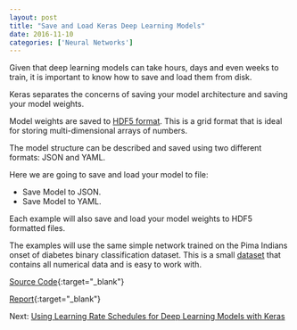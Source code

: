 ```yaml
---
layout: post
title: "Save and Load Keras Deep Learning Models"
date: 2016-11-10
categories: ['Neural Networks']
---
```


Given that deep learning models can take hours, days and even weeks to train, it is important to know how to save and load them from disk.

Keras separates the concerns of saving your model architecture and saving your model weights.

Model weights are saved to [HDF5 format](http://www.h5py.org/). This is a grid format that is ideal for storing multi-dimensional arrays of numbers.

The model structure can be described and saved using two different formats: JSON and YAML.

Here we are going to save and load your model to file:

- Save Model to JSON.
- Save Model to YAML.

Each example will also save and load your model weights to HDF5 formatted files.

The examples will use the same simple network trained on the Pima Indians onset of diabetes binary classification dataset. This is a small [dataset](http://archive.ics.uci.edu/ml/machine-learning-databases/pima-indians-diabetes/pima-indians-diabetes.data) that contains all numerical data and is easy to work with.

[Source Code](https://github.com/srikanthpagadala/neural-network-projects/tree/master/Save%20and%20Load%20Keras%20Deep%20Learning%20Models){:target="_blank"}

[Report](http://htmlpreview.github.io/?https://github.com/srikanthpagadala/neural-network-projects/blob/master/Save%20and%20Load%20Keras%20Deep%20Learning%20Models/report.html){:target="_blank"}

Next: [Using Learning Rate Schedules for Deep Learning Models with Keras](/notes/2016/11/11/using-learning-rate-schedules-for-deep-learning-models-with-keras)
